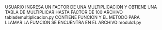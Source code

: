 USUARIO INGRESA UN FACTOR DE UNA MULTIPLICACION Y OBTIENE UNA TABLA DE MULTIPLICAR HASTA FACTOR DE 100
ARCHIVO tablademultiplicacion.py CONTIENE FUNCION Y EL METODO PARA LLAMAR LA FUMCION SE ENCUENTRA EN EL ARCHIVO modulo1.py
